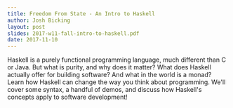 ```yaml
---
title: Freedom From State - An Intro to Haskell
author: Josh Bicking
layout: post
slides: 2017-w11-fall-intro-to-haskell.pdf
date: 2017-11-10
---
```


Haskell is a purely functional programming language, much different than C or Java. But what is purity, and why does it matter? What does Haskell actually offer for building software? And what in the world is a monad? Learn how Haskell can change the way you think about programming. We'll cover some syntax, a handful of demos, and discuss how Haskell's concepts apply to software development!
